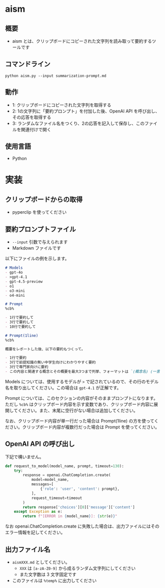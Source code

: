 # aism

## 概要
- aism とは、クリップボードにコピーされた文字列を読み取って要約するツールです

## コマンドライン

```
python aism.py --input summarization-prompt.md
```

## 動作
- 1: クリップボードにコピーされた文字列を取得する
- 2: 1の文字列に「要約プロンプト」を付加した後、OpenAI API を呼び出し、その応答を取得する
- 3: ランダムなファイル名をつくり、2の応答を記入して保存し、このファイルを関連付けで開く

## 使用言語
- Python

# 実装

## クリップボードからの取得
- pyperclip を使ってください

## 要約プロンプトファイル
- `--input` 引数で与えられます
- Markdown ファイルです

以下にファイルの例を示します。

```markdown
# Models
- gpt-4o
- >gpt-4.1
- gpt-4.5-preview
- o1
- o3-mini
- o4-mini

# Prompt
%cb%

- 1行で要約して
- 3行で要約して
- 10行で要約して

# Prompt(1line)
%cb%

概要をレポートした後、以下の要約もつくって。

- 1行で要約
- 3行で前提知識の無い中学生向けにわかりやすく要約
- 3行で専門家向けに要約
- この内容と関連する概念とその概要を最大3つまで列挙、フォーマットは `(概念名) (一言で解説)`
```

Models については、使用するモデルが `>` で記されているので、その行のモデル名を取り出してください。この場合は `gpt-4.1` が正解です。

Prompt については、このセクションの内容がそのままプロンプトになります。ただし `%cb%` はクリップボード内容を示す変数であり、クリップボード内容に展開してください。また、末尾に空行がない場合は追加してください。

なお、クリップボード内容が単一行だった場合は Prompt(1line) の方を使ってください。クリップボード内容が複数行だった場合は Prompt を使ってください。

## OpenAI API の呼び出し
下記で構いません。

```python
def request_to_model(model_name, prompt, timeout=130):
    try:
        response = openai.ChatCompletion.create(
            model=model_name,
            messages=[
                {'role': 'user', 'content': prompt},
            ],
            request_timeout=timeout
        )
        return response['choices'][0]['message']['content']
    except Exception as e:
        return f"[ERROR in {model_name}]: {str(e)}"
```

なお openai.ChatCompletion.create に失敗した場合は、出力ファイルにはそのエラー情報を記してください。

## 出力ファイル名
- `aismXXX.md` としてください。
    - `XXX` は `[a-zA-Z0-9]` から成るランダム文字列にしてください
    - また文字数は 3 文字固定です
- このファイルは `%temp%` に出力してください
